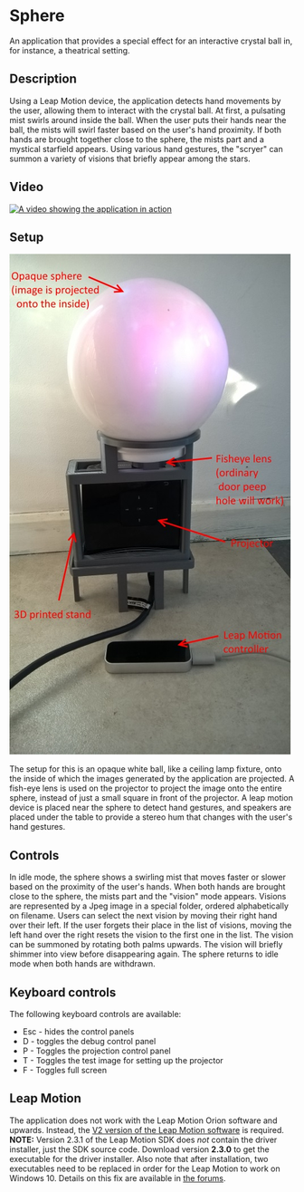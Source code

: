# Sphere
An application that provides a special effect for an interactive crystal ball in, for instance, a theatrical setting.

## Description
Using a Leap Motion device, the application detects hand movements by the user, allowing them to interact with the crystal ball. At first, a pulsating mist swirls around inside the ball. When the user puts their hands near the ball, the mists will swirl faster based on the user's hand proximity. If both hands are brought together close to the sphere, the mists part and a mystical starfield appears. Using various hand gestures, the "scryer" can summon a variety of visions that briefly appear among the stars.

## Video

[![A video showing the application in action](https://img.youtube.com/vi/NcT_yE9pgC8/0.jpg)](https://www.youtube.com/watch?v=NcT_yE9pgC8) 

## Setup

![Image showing the hardware setup](https://github.com/baspaap/sphere/blob/master/setup.jpg)

The setup for this is an opaque white ball, like a ceiling lamp fixture, onto the inside of which the images generated by the application are projected. A fish-eye lens is used on the projector to project the image onto the entire sphere, instead of just a small square in front of the projector. A leap motion device is placed near the sphere to detect hand gestures, and speakers are placed under the table to provide a stereo hum that changes with the user's hand gestures.

## Controls
In idle mode, the sphere shows a swirling mist that moves faster or slower based on the proximity of the user's hands. When both hands are brought close to the sphere, the mists part and the "vision" mode appears. Visions are represented by a Jpeg image in a special folder, ordered alphabetically on filename. Users can select the next vision by moving their right hand over their left. If the user forgets their place in the list of visions, moving the left hand over the right resets the vision to the first one in the list. The vision can be summoned by rotating both palms upwards. The vision will briefly shimmer into view before disappearing again. The sphere returns to idle mode when both hands are withdrawn.

## Keyboard controls
The following keyboard controls are available:

* Esc - hides the control panels
* D - toggles the debug control panel
* P - Toggles the projection control panel
* T - Toggles the test image for setting up the projector
* F - Toggles full screen

## Leap Motion
The application does not work with the Leap Motion Orion software and upwards. Instead, the [V2 version of the Leap Motion software](https://developer.leapmotion.com/sdk/v2) is required. **NOTE:** Version 2.3.1 of the Leap Motion SDK does _not_ contain the driver installer, just the SDK source code. Download version **2.3.0** to get the executable for the driver installer. Also note that after installation, two executables need to be replaced in order for the Leap Motion to work on Windows 10. Details on this fix are available in [the forums](https://forums.leapmotion.com/t/resolved-windows-10-fall-creators-update-bugfix/6585).
